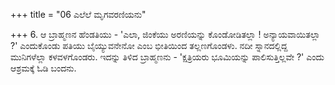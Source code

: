+++
title = "06 ಎಲೆಲೆ ಮೃಗವರಣಿಯನು"

+++
6. ಆ ಬ್ರಾಹ್ಮಣನ ಹೆಂಡತಿಯು - 'ಎಲಾ, ಜಿಂಕೆಯು ಅರಣಿಯನ್ನು ಕೊಂಡೋಡಿತಲ್ಲಾ ! ಅನ್ಯಾಯವಾಯಿತಲ್ಲಾ ?' ಎಂದುಕೊಂಡು  ಪತಿಯು ಬೈಯ್ಯುವನೇನೋ ಎಂಬ ಭೀತಿಯಿಂದ  ತಲ್ಲಣಗೊಂಡಳು. ನದೀ ಸ್ನಾನದಲ್ಲಿದ್ದ ಮುನಿಗಳೆಲ್ಲಾ ಕಳವಳಗೊಂಡರು. ಇದನ್ನು ತಿಳಿದ ಬ್ರಾಹ್ಮಣನು - 'ಕ್ಷತ್ರಿಯರು ಭೂಮಿಯನ್ನು ಪಾಲಿಸುತ್ತಿಲ್ಲವೇ ?' ಎಂದು ಆಶ್ರಮಕ್ಕೆ ಓಡಿ ಬಂದನು.